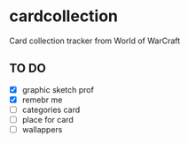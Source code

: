 # cardcollection
Card collection tracker from World of WarCraft

TO DO
-------------
- [x] graphic sketch prof
- [x] remebr me
- [ ] categories card
- [ ] place for card
- [ ] wallappers

